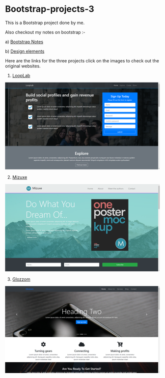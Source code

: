 # Bootstrap-projects-3

This is a Bootstrap project done by me.

Also checkout my notes on bootstrap :-

a) [Bootstrap Notes](./bootstrapNotes.txt)

b) [Design elements](./designElements.txt)

Here are the links for the three projects click on the images to check out the original websites.

1. [LoopLab](https://agrawalshrawan245.github.io/Bootstrap-projects-3/website1/index.html)
 <p align="center">
   <a href="https://agrawalshrawan245.github.io/Bootstrap-projects-3/website1/index.html" rel="noopener">
  <img src="./website1/img/website1.png" alt="Project logo"></a>
 </p>

2. [Mizuxe](https://agrawalshrawan245.github.io/Bootstrap-projects-3/website2/index.html)
 <p align="center">
   <a href="https://agrawalshrawan245.github.io/Bootstrap-projects-3/website2/index.html" rel="noopener">
  <img src="./website2/img/website2.png" alt="Project logo"></a>
 </p>

3. [Glozzom](https://agrawalshrawan245.github.io/Bootstrap-projects-3/website3/index.html)
 <p align="center">
   <a href="https://agrawalshrawan245.github.io/Bootstrap-projects-3/website3/index.html" rel="noopener">
  <img src="./website3/img/website3.png" alt="Project logo"></a>
 </p>

